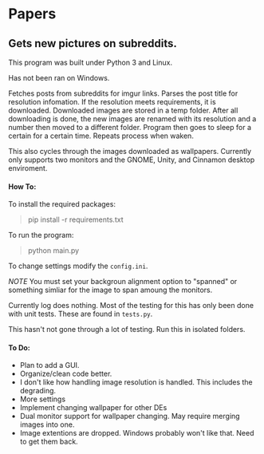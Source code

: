 # Papers
## Gets new pictures on subreddits.

This program was built under Python 3 and Linux.

Has not been ran on Windows.

Fetches posts from subreddits for imgur links. Parses the post title for resolution infomation. If the resolution meets
requirements, it is downloaded. Downloaded images are stored in a temp folder. After all downloading is done, the new
images are renamed with its resolution and a number then moved to a different folder. Program then goes to sleep for a
certain for a certain time. Repeats process when waken. 

This also cycles through the images downloaded as wallpapers. Currently only supports two monitors and the GNOME, Unity, and Cinnamon desktop enviroment. 

#### How To:

To install the required packages:
> pip install -r requirements.txt

To run the program:
> python main.py

To change settings modify the `config.ini`.

*NOTE* You must set your backgroun alignment option to "spanned" or something simliar for the image to span amoung the monitors. 

Currently log does nothing. Most of the testing for this has only been done with unit tests. These are found in `tests.py`.

This hasn't not gone through a lot of testing. Run this in isolated folders. 

#### To Do:

- Plan to add a GUI.
- Organize/clean code better.
- I don't like how handling image resolution is handled. This includes the degrading.
- More settings
- Implement changing wallpaper for other DEs
- Dual monitor support for wallpaper changing. May require merging images into one.
- Image extentions are dropped. Windows probably won't like that. Need to get them back.
